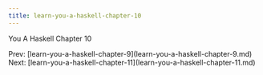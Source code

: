```yaml
---
title: learn-you-a-haskell-chapter-10
---
```


You A Haskell Chapter 10

Prev:
\[learn-you-a-haskell-chapter-9](learn-you-a-haskell-chapter-9.md)
Next:
\[learn-you-a-haskell-chapter-11](learn-you-a-haskell-chapter-11.md)
